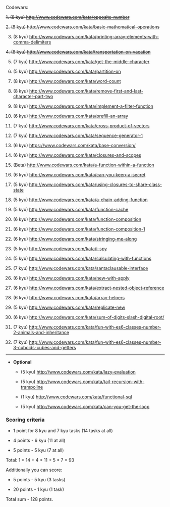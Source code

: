 Codewars:

   ~~1. (8 kyu) http://www.codewars.com/kata/opposite-number~~
   
   ~~2. (8 kyu) http://www.codewars.com/kata/basic-mathematical-operations~~
   
   3. (8 kyu) http://www.codewars.com/kata/printing-array-elements-with-comma-delimiters
   
   
   ~~4. (8 kyu) http://www.codewars.com/kata/transportation-on-vacation~~
   
   5. (7 kyu) http://www.codewars.com/kata/get-the-middle-character
   
   6. (5 kyu) http://www.codewars.com/kata/partition-on
   
   7. (8 kyu) http://www.codewars.com/kata/word-count
   
   8. (8 kyu) http://www.codewars.com/kata/remove-first-and-last-character-part-two
   
   9. (8 kyu) http://www.codewars.com/kata/implement-a-filter-function
   
   10. (6 kyu) http://www.codewars.com/kata/prefill-an-array
   
   11. (7 kyu) http://www.codewars.com/kata/cross-product-of-vectors
   
   12. (7 kyu) http://www.codewars.com/kata/sequence-generator-1
   
   13. (6 kyu) https://www.codewars.com/kata/base-conversion/
   
   14. (6 kyu) http://www.codewars.com/kata/closures-and-scopes
   
   15. (Beta) http://www.codewars.com/kata/a-function-within-a-function
   
   16. (6 kyu) http://www.codewars.com/kata/can-you-keep-a-secret
   
   17. (5 kyu) http://www.codewars.com/kata/using-closures-to-share-class-state
   
   18. (5 kyu) http://www.codewars.com/kata/a-chain-adding-function
   
   19. (5 kyu) http://www.codewars.com/kata/function-cache
   
   20. (6 kyu) http://www.codewars.com/kata/function-composition
   
   21. (6 kyu) http://www.codewars.com/kata/function-composition-1
   
   22. (6 kyu) http://www.codewars.com/kata/stringing-me-along
   
   23. (5 kyu) http://www.codewars.com/kata/i-spy
   
   24. (5 kyu) http://www.codewars.com/kata/calculating-with-functions
   
   25. (7 kyu) http://www.codewars.com/kata/santaclausable-interface
   
   26. (6 kyu) http://www.codewars.com/kata/new-with-apply
   
   27. (6 kyu) http://www.codewars.com/kata/extract-nested-object-reference
   
   28. (6 kyu) http://www.codewars.com/kata/array-helpers
   
   29. (5 kyu) http://www.codewars.com/kata/replicate-new
   
   30. (6 kyu) http://www.codewars.com/kata/sum-of-digits-slash-digital-root/
   
   31. (7 kyu) http://www.codewars.com/kata/fun-with-es6-classes-number-2-animals-and-inheritance
   
   32. (7 kyu) http://www.codewars.com/kata/fun-with-es6-classes-number-3-cuboids-cubes-and-getters
   

   ---
     
  - __Optional__
  
     - (5 kyu) http://www.codewars.com/kata/lazy-evaluation
     
     - (5 kyu) http://www.codewars.com/kata/tail-recursion-with-trampoline
     
     - (1 kyu) http://www.codewars.com/kata/functional-sql
     
     - (5 kyu) http://www.codewars.com/kata/can-you-get-the-loop
     
  
  ### Scoring criteria
  
*  1 point for 8 kyu and 7 kyu tasks (14 tasks at all)

*  4 points - 6 kyu (11 at all)

*  5 points - 5 kyu (7 at all)


Total: 1 * 14 + 4 * 11 + 5 * 7  = 93

Additionally you can score:

*  5 points - 5 kyu (3 tasks)

*  20 points - 1 kyu (1 task)


Total sum - 128 points. 
